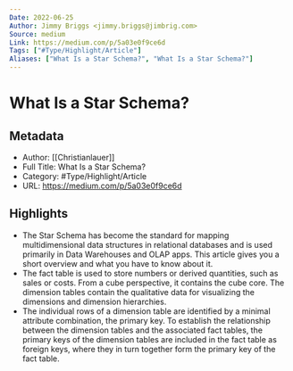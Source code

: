 ```yaml
---
Date: 2022-06-25
Author: Jimmy Briggs <jimmy.briggs@jimbrig.com>
Source: medium
Link: https://medium.com/p/5a03e0f9ce6d
Tags: ["#Type/Highlight/Article"]
Aliases: ["What Is a Star Schema?", "What Is a Star Schema?"]
---
```

# What Is a Star Schema?

## Metadata
- Author: [[Christianlauer]]
- Full Title: What Is a Star Schema?
- Category: #Type/Highlight/Article
- URL: https://medium.com/p/5a03e0f9ce6d

## Highlights
- The Star Schema has become the standard for mapping multidimensional data structures in relational databases and is used primarily in Data Warehouses and OLAP apps. This article gives you a short overview and what you have to know about it.
- The fact table is used to store numbers or derived quantities, such as sales or costs. From a cube perspective, it contains the cube core. The dimension tables contain the qualitative data for visualizing the dimensions and dimension hierarchies.
- The individual rows of a dimension table are identified by a minimal attribute combination, the primary key. To establish the relationship between the dimension tables and the associated fact tables, the primary keys of the dimension tables are included in the fact table as foreign keys, where they in turn together form the primary key of the fact table.
